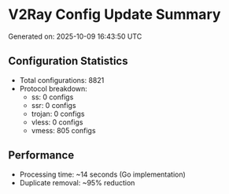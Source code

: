 # V2Ray Config Update Summary
Generated on: 2025-10-09 16:43:50 UTC

## Configuration Statistics
- Total configurations: 8821
- Protocol breakdown:
  - ss: 0 configs
  - ssr: 0 configs
  - trojan: 0 configs
  - vless: 0 configs
  - vmess: 805 configs

## Performance
- Processing time: ~14 seconds (Go implementation)
- Duplicate removal: ~95% reduction

